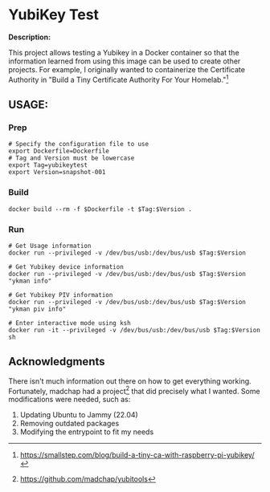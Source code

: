 # YubiKey Test

**Description:**

This project allows testing a Yubikey in a Docker container so that the information learned from using this image can be used to create other projects. For example, I originally wanted to containerize the Certificate Authority in "Build a Tiny Certificate Authority For Your Homelab."[^1]

[^1]:https://smallstep.com/blog/build-a-tiny-ca-with-raspberry-pi-yubikey/

## USAGE:

### Prep

```
# Specify the configuration file to use
export Dockerfile=Dockerfile
# Tag and Version must be lowercase
export Tag=yubikeytest
export Version=snapshot-001
```

### Build

```
docker build --rm -f $Dockerfile -t $Tag:$Version .
```

### Run

```
# Get Usage information
docker run --privileged -v /dev/bus/usb:/dev/bus/usb $Tag:$Version 

# Get Yubikey device information
docker run --privileged -v /dev/bus/usb:/dev/bus/usb $Tag:$Version "ykman info"

# Get Yubikey PIV information
docker run --privileged -v /dev/bus/usb:/dev/bus/usb $Tag:$Version "ykman piv info"

# Enter interactive mode using ksh
docker run -it --privileged -v /dev/bus/usb:/dev/bus/usb $Tag:$Version sh

```

## Acknowledgments 

There isn't much information out there on how to get everything working. Fortunately, madchap had a project[^2] that did precisely what I wanted.  Some modifications were needed, such as:

1) Updating Ubuntu to Jammy (22.04)
2) Removing outdated packages
3) Modifying the entrypoint to fit my needs

[^2]:https://github.com/madchap/yubitools